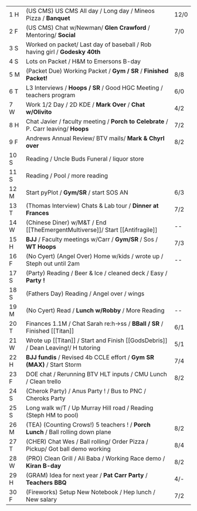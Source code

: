 |      |                                                                                     |      |
| ---- | ----------------------------------------------------------------------------------- | ---- |
| 1  H | (US CMS) US CMS All day / Long day / Mineos Pizza / **Banquet**                     | 12/0 |
| 2  F | (US CMS) Chat w/Newman/ **Glen Crawford** / Mentoring/ **Social**                   | 7/0  |
| 3  S | Worked on packet/ Last day of baseball / Rob having girl / **Godesky 40th**         |      |
| 4  S | Lots on Packet / H&M to Emersons B-day                                              |      |
| 5  M | (Packet Due) Working Packet / **Gym / SR** / **Finished Packet!**                   | 8/8  |
| 6  T | L3 Interviews / **Hoops / SR** / Good HGC Meeting / teachers program                | 6/0  |
| 7  W | Work 1/2 Day / 2D KDE / **Mark Over** / **Chat w/Olivito**                          | 4/2  |
| 8  H | Chat Javier / faculty meeting / **Porch to Celebrate** / P. Carr leaving/ **Hoops** | 7/2  |
| 9  F | Andrews Annual Review/ BTV mails/ **Mark & Chyrl over**                             | 8/2  |
| 10 S | Reading / Uncle Buds Funeral / liquor store                                         |      |
| 11 S | Reading / Pool / more reading                                                       |      |
| 12 M | Start pyPlot / **Gym/SR** / start SOS AN                                            | 6/3  |
| 13 T | (Thomas Interview) Chats & Lab tour / **Dinner at Frances**                         | 7/2  |
| 14 W | (Chinese Diner) w/M&T / End [[TheEmergentMultiverse]]/ Start [[Antifragile]]        | --   |
| 15 H | **BJJ** / Faculty meetings w/Carr / **Gym/SR** / Sos / **WT Hoops**                 | 7/3  |
| 16 F | (No Cyert) (Angel Over) Home w/kids / wrote up / Steph out until 2am                | --   |
| 17 S | (Party) Reading / Beer & Ice / cleaned deck / Easy / **Party !**                    |      |
| 18 S | (Fathers Day) Reading / Angel over / wings                                          |      |
| 19 M | (No Cyert) Read / **Lunch w/Robby** / More Reading                                  | --   |
| 20 T | Finances 1.1M / Chat Sarah re:h→ss / **BBall / SR** / Finished [[Titan]]            | 6/1  |
| 21 W | Wrote up [[Titan]] / Start and Finish [[GodsDebris]] / Dean Leaving!/ H tutoring    | 5/1  |
| 22 H | **BJJ fundis** / Revised 4b CCLE effort / **Gym SR (MAX)** / Start Storm            | 7/4  |
| 23 F | DOE chat / Rerunning BTV HLT inputs / CMU Lunch / Clean trello                      | 8/2  |
| 24 S | (Cherok Party) / Anus Party ! / Bus to PNC / Cheroks Party                          |      |
| 25 S | Long walk w/T / Up Murray Hill road / Reading (Steph HM to pool)                    |      |
| 26 M | (TEA) (Counting Crows!) 5 teachers ! / **Porch Lunch** / Ball rolling down plane    | 8/2  |
| 27 T | (CHER) Chat Wes / Ball rolling/ Order Pizza / Pickup/ Got ball demo working         | 8/4  |
| 28 W | (PRO) Clean Grill / Ali Baba / Working Race demo / **Kiran B-day**                  | 8/2  |
| 29 H | (GRAM) Idea for next year / **Pat Carr Party** / **Teachers BBQ**                   | 4/-  |
| 30 F | (Fireworks) Setup New Notebook / Hep lunch / New salary                             | 7/2  |


